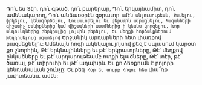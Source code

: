 
Դո՛ւ ես Տէր, դո՛ւ գթած, դո՛ւ բարերար,
Դո՛ւ երկայնամիտ, դո՛ւ ամենակարող,
Դո՛ւ անճառօրէն զօրաւոր` ամէն անյուսութեան,
Քաւելու, փրկելու, կենագործելու,
Լուսաւորելու եւ վերստին ամրացնելու,
Գազանների գիշատիչ ժանիքներից կամ
վիշապների ատամներից ի կեանս կորզելու,
Խոր անդունդներից բերկրալից լոյսին բերելու,
Եւ մեղքի հորձանքներում խեղդուելուց
ազատելով`
Երջանիկ արդարների հետ փառքով բազմեցնելու:
Ամենայն հոգի ակնկալու յոյսով քեզ է սպասում
կարօտ քո շնորհին,
Թէ՛ երկնայինները եւ թէ՛ երկրաւորները,
Թէ՛ մեղքով ընկածները եւ թէ՛ արդարութեամբ
ոտքի ելածները,
Թէ՛ տէր, թէ՛ ծառայ, թէ՛ տիրուհի եւ թէ՛ աղախին.
Եւ քո ձեռքումն է բոլորի կենդանական շունչը:
Եւ քեզ` Հօր եւ սուրբ Հոգու հետ` փա՜ռք
յաւիտեանս. ամէն:



